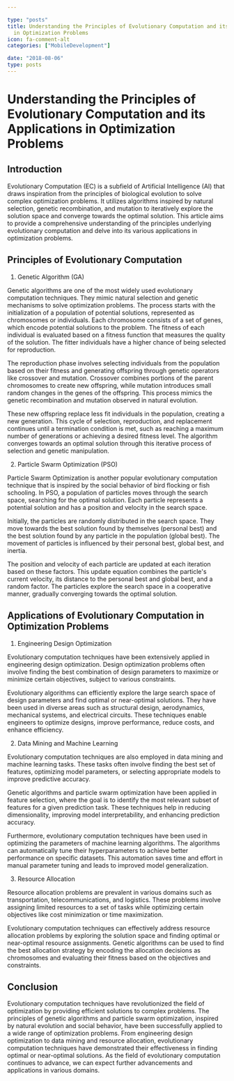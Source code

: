 ```yaml
---

type: "posts"
title: Understanding the Principles of Evolutionary Computation and its Applications
  in Optimization Problems
icon: fa-comment-alt
categories: ["MobileDevelopment"]

date: "2018-08-06"
type: posts
---
```





# Understanding the Principles of Evolutionary Computation and its Applications in Optimization Problems

## Introduction

Evolutionary Computation (EC) is a subfield of Artificial Intelligence (AI) that draws inspiration from the principles of biological evolution to solve complex optimization problems. It utilizes algorithms inspired by natural selection, genetic recombination, and mutation to iteratively explore the solution space and converge towards the optimal solution. This article aims to provide a comprehensive understanding of the principles underlying evolutionary computation and delve into its various applications in optimization problems.

## Principles of Evolutionary Computation

1. Genetic Algorithm (GA)

Genetic algorithms are one of the most widely used evolutionary computation techniques. They mimic natural selection and genetic mechanisms to solve optimization problems. The process starts with the initialization of a population of potential solutions, represented as chromosomes or individuals. Each chromosome consists of a set of genes, which encode potential solutions to the problem. The fitness of each individual is evaluated based on a fitness function that measures the quality of the solution. The fitter individuals have a higher chance of being selected for reproduction.

The reproduction phase involves selecting individuals from the population based on their fitness and generating offspring through genetic operators like crossover and mutation. Crossover combines portions of the parent chromosomes to create new offspring, while mutation introduces small random changes in the genes of the offspring. This process mimics the genetic recombination and mutation observed in natural evolution.

These new offspring replace less fit individuals in the population, creating a new generation. This cycle of selection, reproduction, and replacement continues until a termination condition is met, such as reaching a maximum number of generations or achieving a desired fitness level. The algorithm converges towards an optimal solution through this iterative process of selection and genetic manipulation.

2. Particle Swarm Optimization (PSO)

Particle Swarm Optimization is another popular evolutionary computation technique that is inspired by the social behavior of bird flocking or fish schooling. In PSO, a population of particles moves through the search space, searching for the optimal solution. Each particle represents a potential solution and has a position and velocity in the search space.

Initially, the particles are randomly distributed in the search space. They move towards the best solution found by themselves (personal best) and the best solution found by any particle in the population (global best). The movement of particles is influenced by their personal best, global best, and inertia.

The position and velocity of each particle are updated at each iteration based on these factors. This update equation combines the particle's current velocity, its distance to the personal best and global best, and a random factor. The particles explore the search space in a cooperative manner, gradually converging towards the optimal solution.

## Applications of Evolutionary Computation in Optimization Problems

1. Engineering Design Optimization

Evolutionary computation techniques have been extensively applied in engineering design optimization. Design optimization problems often involve finding the best combination of design parameters to maximize or minimize certain objectives, subject to various constraints.

Evolutionary algorithms can efficiently explore the large search space of design parameters and find optimal or near-optimal solutions. They have been used in diverse areas such as structural design, aerodynamics, mechanical systems, and electrical circuits. These techniques enable engineers to optimize designs, improve performance, reduce costs, and enhance efficiency.

2. Data Mining and Machine Learning

Evolutionary computation techniques are also employed in data mining and machine learning tasks. These tasks often involve finding the best set of features, optimizing model parameters, or selecting appropriate models to improve predictive accuracy.

Genetic algorithms and particle swarm optimization have been applied in feature selection, where the goal is to identify the most relevant subset of features for a given prediction task. These techniques help in reducing dimensionality, improving model interpretability, and enhancing prediction accuracy.

Furthermore, evolutionary computation techniques have been used in optimizing the parameters of machine learning algorithms. The algorithms can automatically tune their hyperparameters to achieve better performance on specific datasets. This automation saves time and effort in manual parameter tuning and leads to improved model generalization.

3. Resource Allocation

Resource allocation problems are prevalent in various domains such as transportation, telecommunications, and logistics. These problems involve assigning limited resources to a set of tasks while optimizing certain objectives like cost minimization or time maximization.

Evolutionary computation techniques can effectively address resource allocation problems by exploring the solution space and finding optimal or near-optimal resource assignments. Genetic algorithms can be used to find the best allocation strategy by encoding the allocation decisions as chromosomes and evaluating their fitness based on the objectives and constraints.

## Conclusion

Evolutionary computation techniques have revolutionized the field of optimization by providing efficient solutions to complex problems. The principles of genetic algorithms and particle swarm optimization, inspired by natural evolution and social behavior, have been successfully applied to a wide range of optimization problems. From engineering design optimization to data mining and resource allocation, evolutionary computation techniques have demonstrated their effectiveness in finding optimal or near-optimal solutions. As the field of evolutionary computation continues to advance, we can expect further advancements and applications in various domains.